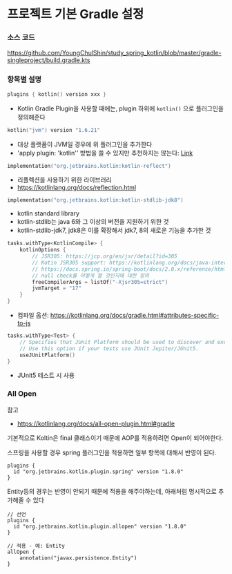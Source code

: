 # 프로젝트 기본 Gradle 설정
### 소스 코드
https://github.com/YoungChulShin/study_spring_kotlin/blob/master/gradle-singleproject/build.gradle.kts

### 항목별 설명
```kotlin
plugins { kotlin() version xxx }
```
- Kotlin Gradle Plugin을 사용할 때에는, plugin 하위에 `kotlin()` 으로 플러그인을 정의해준다

```kotlin
kotlin("jvm") version "1.6.21"
```
- 대상 플랫폼이 JVM일 경우에 위 플러그인을 추가한다
- 'apply plugin: 'kotlin'' 방법을 쓸 수 있지만 추천하지는 않는다: [Link](https://kotlinlang.org/docs/gradle.html#using-the-gradle-kotlin-dsl)

```kotlin
implementation("org.jetbrains.kotlin:kotlin-reflect")
```
- 리플렉션을 사용하기 위한 라이브러리
- https://kotlinlang.org/docs/reflection.html

```kotlin
implementation("org.jetbrains.kotlin:kotlin-stdlib-jdk8")
```
- kotlin standard library
- kotlin-stdlib는 java 6와 그 이상의 버전을 지원하기 위한 것
- kotlin-stdlib-jdk7, jdk8은 이를 확장해서 jdk7, 8의 새로운 기능을 추가한 것

```kotlin
tasks.withType<KotlinCompile> {
    kotlinOptions {
        // JSR305: https://jcp.org/en/jsr/detail?id=305
        // Kotin JSR305 support: https://kotlinlang.org/docs/java-interop.html#jsr-305-support
        // https://docs.spring.io/spring-boot/docs/2.0.x/reference/html/boot-features-kotlin.html
        // null check를 어떻게 할 것인지에 대한 정의
        freeCompilerArgs = listOf("-Xjsr305=strict")
        jvmTarget = "17"
    }
}
```
- 컴파일 옵션: https://kotlinlang.org/docs/gradle.html#attributes-specific-to-js

```kotlin
tasks.withType<Test> {
    // Specifies that JUnit Platform should be used to discover and execute the tests with additional configuration.
    // Use this option if your tests use JUnit Jupiter/JUnit5.
    useJUnitPlatform()
}
```
- JUnit5 테스트 시 사용

### All Open
참고
- https://kotlinlang.org/docs/all-open-plugin.html#gradle

기본적으로 Koltin은 final 클래스이기 때문에 AOP를 적용하려면 Open이 되어야한다. 

스프링을 사용할 경우 spring 플러그인을 적용하면 일부 항목에 대해서 반영이 된다. 
```
plugins {
  id "org.jetbrains.kotlin.plugin.spring" version "1.8.0"
}
```

Entity등의 경우는 반영이 안되기 때문에 적용을 해주야하는데, 아래처럼 명시적으로 추가해줄 수 있다
```
// 선언
plugins {
  id "org.jetbrains.kotlin.plugin.allopen" version "1.8.0"
}

// 적용 - 예: Entity
allOpen {
    annotation("javax.persistence.Entity")
}
```

